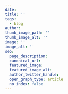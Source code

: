 ```yaml
---
date:
title: ''
tags:
  - blog
author:
thumb_image_path: ''
thumb_image_alt: ''
image: ''
image_alt: ''
seo:
  page_description:
  canonical_url:
  featured_image:
  featured_image_alt:
  author_twitter_handle:
  open_graph_type: article
  no_index: false
---
```


